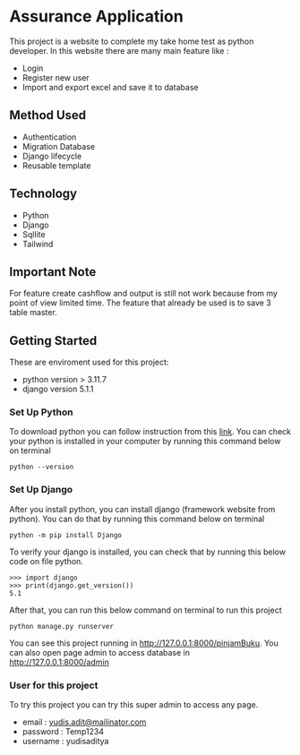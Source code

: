 # Assurance Application 

This project is a website to complete my take home test as python developer. In this website there are many main feature like : 
- Login 
- Register new user 
- Import and export excel and save it to database

## Method Used 
- Authentication
- Migration Database 
- Django lifecycle
- Reusable template

## Technology 
- Python 
- Django 
- Sqllite 
- Tailwind

## Important Note
For feature create cashflow and output is still not work because from my point of view limited time. The feature that already be used is to save 3 table master. 

## Getting Started 

These are enviroment used for this project: 
- python version > 3.11.7 
- django version 5.1.1 

### Set Up Python

To download python you can follow instruction from this [link](https://www.python.org/downloads/). You can check your python is installed in your computer by running this command below on terminal
```
python --version
```

### Set Up Django

After you install python, you can install django (framework website from python). You can do that by running this command below on terminal 
```
python -m pip install Django
```
To verify your django is installed, you can check that by running this below code on file python. 
```
>>> import django
>>> print(django.get_version())
5.1
```

After that, you can run this below command on terminal to run this project 
```
python manage.py runserver
```
You can see this project running in http://127.0.0.1:8000/pinjamBuku. You can also open page admin to access database in http://127.0.0.1:8000/admin 

### User for this project 
To try this project you can try this super admin to access any page. 
- email : yudis.adit@mailinator.com 
- password : Temp1234
- username : yudisaditya
